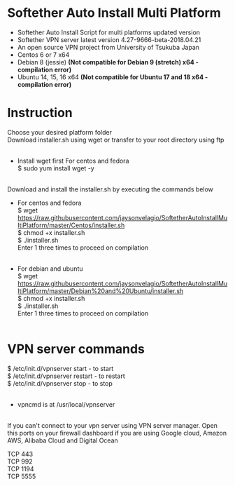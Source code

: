 # Softether Auto Install Multi Platform<br />
* Softether Auto Install Script for multi platforms updated version<br />
* Softether VPN server latest version 4.27-9666-beta-2018.04.21
* An open source VPN project from University of Tsukuba Japan<br />
* Centos 6 or 7 x64
* Debian 8 (jessie) <b>(Not compatible for Debian 9 (stretch) x64 - compilation error)</b>
* Ubuntu 14, 15, 16 x64 <b>(Not compatible for Ubuntu 17 and 18 x64 - compilation error)</b>
# Instruction<br />
Choose your desired platform folder<br />
Download installer.sh using wget or transfer to your root directory using ftp<br /><br />

* Install wget first For centos and fedora<br />
$ sudo yum install wget -y<br /><br />

Download and install the installer.sh by executing the commands below<br />
* For centos and fedora<br />
$ wget https://raw.githubusercontent.com/jaysonvelagio/SoftetherAutoInstallMultiPlatform/master/Centos/installer.sh<br />
$ chmod +x installer.sh<br />
$ ./installer.sh<br />
Enter 1 three times to proceed on compilation<br /><br />

* For debian and ubuntu<br />
$ wget https://raw.githubusercontent.com/jaysonvelagio/SoftetherAutoInstallMultiPlatform/master/Debian%20and%20Ubuntu/installer.sh<br />
$ chmod +x installer.sh<br />
$ ./installer.sh<br />
Enter 1 three times to proceed on compilation<br /><br />

# VPN server commands<br />
$ /etc/init.d/vpnserver start - to start<br />
$ /etc/init.d/vpnserver restart - to restart<br />
$ /etc/init.d/vpnserver stop - to stop<br /><br />

* vpncmd is at /usr/local/vpnserver<br /><br />

If you can't connect to your vpn server using VPN server manager. Open this ports on your firewall dashboard if you are using Google cloud, Amazon AWS, Alibaba Cloud and Digital Ocean<br />

TCP 443<br />
TCP 992<br />
TCP 1194<br />
TCP 5555<br />

